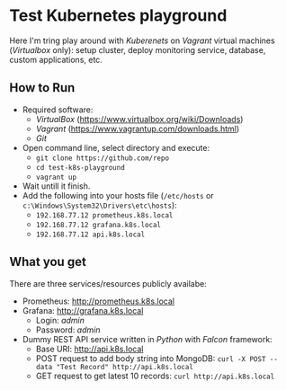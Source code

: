 # Test Kubernetes playground

Here I'm tring play around with _Kuberenets_ on _Vagrant_ virtual machines (_Virtualbox_ only): setup cluster, deploy monitoring service, database, custom applications, etc.

## How to Run

* Required software:
    * _VirtualBox_ (https://www.virtualbox.org/wiki/Downloads)
    * _Vagrant_ (https://www.vagrantup.com/downloads.html)
    * _Git_
* Open command line, select directory and execute:
    * ```git clone https://github.com/repo```
    * ```cd test-k8s-playground```
    * ```vagrant up```
* Wait untill it finish.
* Add the following into your hosts file (```/etc/hosts``` or ```c:\Windows\System32\Drivers\etc\hosts```):
    * ```192.168.77.12 prometheus.k8s.local```
    * ```192.168.77.12 grafana.k8s.local```
    * ```192.168.77.12 api.k8s.local```

## What you get

There are three services/resources publicly availabe:

* Prometheus: http://prometheus.k8s.local
* Grafana: http://grafana.k8s.local
    * Login: _admin_
    * Password: _admin_
* Dummy REST API service written in _Python_ with _Falcon_ framework:
    * Base URI: http://api.k8s.local
    * POST request to add body string into MongoDB: ```curl -X POST --data "Test Record" http://api.k8s.local```
    * GET request to get latest 10 records: ```curl http://api.k8s.local```
    